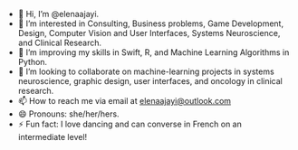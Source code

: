 - 👋 Hi, I’m @elenaajayi.
- 👀 I’m interested in Consulting, Business problems, Game Development, Design, Computer Vision and User Interfaces, Systems Neuroscience, and Clinical Research.
- 🌱 I’m improving my skills in Swift, R, and Machine Learning Algorithms in Python.
- 💞️ I’m looking to collaborate on machine-learning projects in systems neuroscience, graphic design, user interfaces, and oncology in clinical research.
- 📫 How to reach me via email at elenaajayi@outlook.com
- 😄 Pronouns: she/her/hers.
- ⚡ Fun fact: I love dancing and can converse in French on an intermediate level!

<!---
elenaajayi/elenaajayi is a ✨ special ✨ repository because its `README.md` (this file) appears on your GitHub profile.
You can click the Preview link to take a look at your changes.
--->
